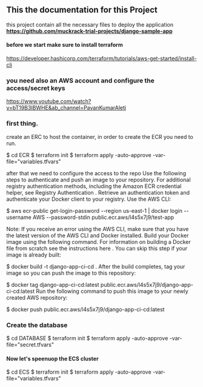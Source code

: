 ## This the documentation for this Project

this project contain all the necessary files to deploy the application **https://github.com/muckrack-trial-projects/django-sample-app**

#### before we start make sure to install terraform
https://developer.hashicorp.com/terraform/tutorials/aws-get-started/install-cli

### you need also an AWS account and configure the access/secret keys
https://www.youtube.com/watch?v=bT19B3IBWHE&ab_channel=PavanKumarAleti


### first thing.
create an ERC to host the container, in order to create the ECR you need to run.

$ cd ECR 
$ terraform init
$ terraform apply -auto-approve -var-file="variables.tfvars"

after that we need to configure the access to the repo
Use the following steps to authenticate and push an image to your repository. For additional registry authentication methods, including the Amazon ECR credential helper, see Registry Authentication .
Retrieve an authentication token and authenticate your Docker client to your registry.
Use the AWS CLI:

$ aws ecr-public get-login-password --region us-east-1 | docker login --username AWS --password-stdin public.ecr.aws/l4s5x7j9/test-app

Note: If you receive an error using the AWS CLI, make sure that you have the latest version of the AWS CLI and Docker installed.
Build your Docker image using the following command. For information on building a Docker file from scratch see the instructions here . You can skip this step if your image is already built:

$ docker build -t django-app-ci-cd .
After the build completes, tag your image so you can push the image to this repository:

$ docker tag django-app-ci-cd:latest public.ecr.aws/l4s5x7j9/django-app-ci-cd:latest
Run the following command to push this image to your newly created AWS repository:

$ docker push public.ecr.aws/l4s5x7j9/django-app-ci-cd:latest

### Create the database
$ cd DATABASE
$ terraform init
$ terraform apply -auto-approve -var-file="secret.tfvars"

#### Now let's speenuop the ECS cluster
$ cd ECS
$ terraform init
$ terraform apply -auto-approve -var-file="variables.tfvars"